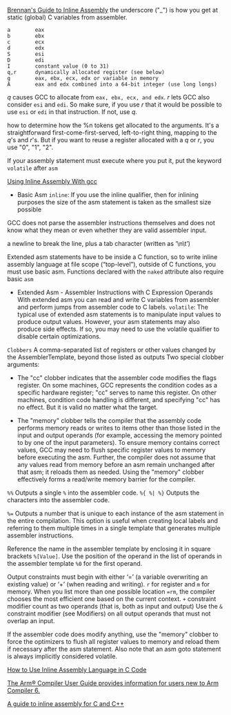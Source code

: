 [Brennan's Guide to Inline Assembly](http://www.delorie.com/djgpp/doc/brennan/brennan_att_inline_djgpp.html)
the underscore ("_") is how you get at static (global) C variables from assembler.
```
a        eax
b        ebx
c        ecx
d        edx
S        esi
D        edi
I        constant value (0 to 31)
q,r      dynamically allocated register (see below)
g        eax, ebx, ecx, edx or variable in memory
A        eax and edx combined into a 64-bit integer (use long longs)
```
_q_ causes GCC to allocate from `eax, ebx, ecx, and edx`. _r_ lets GCC also consider `esi` and `edi`. So make sure, if you use _r_ that it would be possible to use `esi` or `edi` in that instruction. If not, use _q_.

how to determine how the %n tokens get allocated to the arguments. It's a straightforward first-come-first-served, left-to-right thing, mapping to the _q_'s and _r_'s. But if you want to reuse a register allocated with a _q_ or _r_, you use "0", "1", "2".

If your assembly statement must execute where you put it, put the keyword `volatile` after `asm`


[Using Inline Assembly With gcc](https://www.cs.virginia.edu/~clc5q/gcc-inline-asm.pdf)
* Basic Asm
`inline`: If you use the inline qualifier, then for inlining purposes the size of the asm statement is taken as the smallest size possible

GCC does not parse the assembler instructions themselves and does not know what they mean or even whether they are valid assembler input.

a newline to break the line, plus a tab character (written as ‘\n\t’)

Extended asm statements have to be inside a C function, so to write inline assembly language at file scope (“top-level”), outside of C functions, you must use basic asm. Functions declared with the `naked` attribute also require basic `asm`

* Extended Asm - Assembler Instructions with C Expression Operands
With extended asm you can read and write C variables from assembler and perform jumps from assembler code to C labels.
`volatile`: The typical use of extended asm statements is to manipulate input values to produce output values. However, your asm statements may also produce side effects. If so, you may need to use the volatile qualifier to disable certain optimizations.

`Clobbers` A comma-separated list of registers or other values changed by the AssemblerTemplate, beyond those listed as outputs
Two special clobber arguments:
  - The "cc" clobber indicates that the assembler code modifies the flags register. On some machines, GCC represents the condition codes as a specific hardware register; "cc" serves to name this register. On other machines, condition code handling is different, and specifying "cc" has no effect. But it is valid no matter what the target.

  - The "memory" clobber tells the compiler that the assembly code performs memory reads or writes to items other than those listed in the input and output operands (for example, accessing the memory pointed to by one of the input parameters). To ensure memory contains correct values, GCC may need to flush specific register values to memory before executing the asm. Further, the compiler does not assume that any values read from memory before an asm remain unchanged after that asm; it reloads them as needed. Using the "memory" clobber effectively forms a read/write memory barrier for the compiler.

`%%` Outputs a single `%` into the assembler code. `%{ %| %}` Outputs the characters into the assembler code.

`%=` Outputs a number that is unique to each instance of the asm statement in the entire compilation. This option is useful when creating local labels and referring to them multiple times in a single template that generates multiple assembler instructions.

Reference the name in the assembler template by enclosing it in square brackets `%[Value]`. Use the position of the operand in the list of operands in the assembler template `%0` for the first operand.

Output constraints must begin with either ‘=’ (a variable overwriting an existing value) or ‘+’ (when reading and writing).
`r` for register and `m` for memory. When you list more than one possible location `=rm`, the compiler chooses the most efficient one based on the current context.
`+` constraint modifier count as two operands (that is, both as input and output)
Use the `&` constraint modifier (see Modifiers) on all output operands that must not overlap an input.

If the assembler code does modify anything, use the "memory" clobber to force the optimizers to flush all register values to memory and reload them if necessary after the asm statement. Also note that an asm goto statement is always implicitly considered volatile.

[How to Use Inline Assembly Language in C Code](https://gcc.gnu.org/onlinedocs/gcc/Using-Assembly-Language-with-C.html#Using-Assembly-Language-with-C)


[The Arm® Compiler User Guide provides information for users new to Arm Compiler 6.](https://www.keil.com/support/man/docs/armclang_intro/armclang_intro_Chunk146806297.htm)

[A guide to inline assembly for C and C++](https://www.ibm.com/developerworks/rational/library/inline-assembly-c-cpp-guide/index.html)
